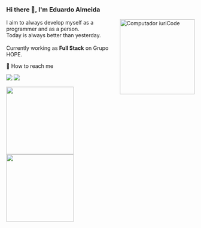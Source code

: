 ### Hi there 👋, I'm Eduardo Almeida

<img src="https://raw.githubusercontent.com/MicaelliMedeiros/micaellimedeiros/master/image/computer-illustration.png" min-width="200px" max-width="200px" width="200px" align="right" alt="Computador iuriCode">

<p align="left"> 
  I aim to always develop myself as a programmer and as a person.<br> 
  Today is always better than yesterday. <br><br>
  Currently working as <strong>Full Stack</strong> on Grupo HOPE.<br>
</p>

<p align="left">
  💌 How to reach me
</p>

<p align="left">
  <a href="https://www.linkedin.com/in/eduardo-florencio/" alt="Linkedin">
  <img src="https://img.shields.io/badge/-Linkedin-0e76a8?style=flat-square&logo=Linkedin&logoColor=white&link=LINK-DO-SEU-LINKEDIN" /></a>
  <a href="mailto:eduardo.almeida.job@gmail.com" alt="GMail">
    <img src="https://img.shields.io/badge/-Gmail-c14438?style=flat-square&logo=Gmail&logoColor=white" />
  </a>
</p>  

<p align="left">
  <div>
    <a href="https://github.com/JoKenPo">
    <img height="180em" src="https://github-readme-stats.vercel.app/api?username=JoKenPo&show_icons=true&theme=tokyonight&include_all_commits=true&count_private=true"/>
    <img height="180em" src="https://github-readme-stats.vercel.app/api/top-langs/?username=JoKenPo&layout=compact&langs_count=7&theme=tokyonight"/>
  </div>
</p>


<!--
**JoKenPo/JoKenPo** is a ✨ _special_ ✨ repository because its `README.md` (this file) appears on your GitHub profile.

Here are some ideas to get you started:

- 🔭 I’m currently working on ...
- 🌱 I’m currently learning ...
- 👯 I’m looking to collaborate on ...
- 🤔 I’m looking for help with ...
- 💬 Ask me about ...
- 📫 How to reach me: ...
- 😄 Pronouns: ...
- ⚡ Fun fact: ...
-->
